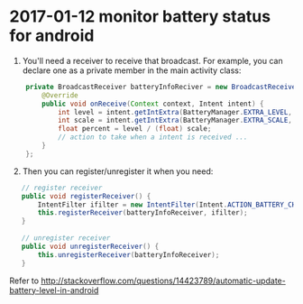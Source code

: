 # 2017-01-12 monitor battery status for android

1. You'll need a receiver to receive that broadcast. For example, you can declare one as a private member in the main activity class:

```java
    private BroadcastReceiver batteryInfoReciver = new BroadcastReceiver() {
        @Override
        public void onReceive(Context context, Intent intent) {
            int level = intent.getIntExtra(BatteryManager.EXTRA_LEVEL, -1);
            int scale = intent.getIntExtra(BatteryManager.EXTRA_SCALE, -1);
            float percent = level / (float) scale;
            // action to take when a intent is received ...
        }
    };
```

2. Then you can register/unregister it when you need:

```java
   // register receiver
   public void registerReceiver() {
       IntentFilter ifilter = new IntentFilter(Intent.ACTION_BATTERY_CHANGED);
       this.registerReceiver(batteryInfoReceiver, ifilter);
   }
   
   // unregister receiver
   public void unregisterReceiver() {
       this.unregisterReceiver(batteryInfoReceiver);
   }
```

Refer to
http://stackoverflow.com/questions/14423789/automatic-update-battery-level-in-android